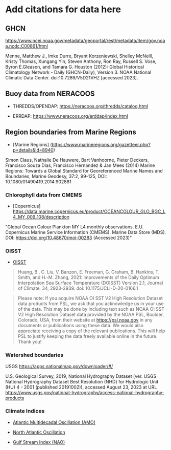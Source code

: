 # Add citations for data here

## GHCN

https://www.ncei.noaa.gov/metadata/geoportal/rest/metadata/item/gov.noaa.ncdc:C00861/html

Menne, Matthew J., Imke Durre, Bryant Korzeniewski, Shelley McNeill, Kristy Thomas, Xungang Yin, Steven Anthony, Ron Ray, Russell S. Vose, Byron E.Gleason, and Tamara G. Houston (2012): Global Historical Climatology Network - Daily (GHCN-Daily), Version 3. NOAA National Climatic Data Center. doi:10.7289/V5D21VHZ [accessed 2023].

## Buoy data from NERACOOS

 + THREDDS/OPENDAP: https://neracoos.org/thredds/catalog.html

 + ERRDAP: https://www.neracoos.org/erddap/index.html
 
## Region boundaries from Marine Regions
 
  + [Marine Regions] (https://www.marineregions.org/gazetteer.php?p=details&id=8940)
  
   Simon Claus, Nathalie De Hauwere, Bart Vanhoorne, Pieter Deckers, Francisco Souza Dias, Francisco Hernandez & Jan Mees (2014) Marine Regions: Towards a Global Standard for Georeferenced Marine Names and Boundaries, Marine Geodesy, 37:2, 99-125, DOI: 10.1080/01490419.2014.902881 
   

### Chlorophyll data from CMEMS

+ [Copernicus] https://data.marine.copernicus.eu/product/OCEANCOLOUR_GLO_BGC_L4_MY_009_108/description

"Global Ocean Colour Plankton MY L4 monthly observations. E.U. Copernicus Marine Service Information (CMEMS). Marine Data Store (MDS). DOI: https://doi.org/10.48670/moi-00283 (Accessed 2023)"

### OISST

 + [OISST](https://psl.noaa.gov/data/gridded/data.noaa.oisst.v2.highres.html)
 
>    Huang, B., C. Liu, V. Banzon, E. Freeman, G. Graham, B. Hankins, T. Smith, and H.-M. Zhang, 2021: Improvements of the Daily Optimum Interpolation Sea Surface Temperature (DOISST) Version 2.1, Journal of Climate, 34, 2923-2939. doi: 10.1175/JCLI-D-20-0166.1

>    Please note: If you acquire NOAA OI SST V2 High Resolution Dataset data products from PSL, we ask that you acknowledge us in your use of the data. This may be done by including text such as NOAA OI SST V2 High Resolution Dataset data provided by the NOAA PSL, Boulder, Colorado, USA, from their website at https://psl.noaa.gov in any documents or publications using these data. We would also appreciate receiving a copy of the relevant publications. This will help PSL to justify keeping the data freely available online in the future. Thank you! 
    
    
### Watershed boundaries

USGS https://apps.nationalmap.gov/downloader/#/

U.S. Geological Survey, 2019, National Hydrography Dataset (ver. USGS National Hydrography Dataset Best Resolution (NHD) for Hydrologic Unit (HU) 4 - 2001 (published 20191002)), accessed August 23, 2023 at URL https://www.usgs.gov/national-hydrography/access-national-hydrography-products


### Climate Indices

  + [Atlantic Multidecadal Oscillation (AMO)](https://psl.noaa.gov/data/correlation/amon.us.long.data)
  
  + [North Atlantic Oscillation](https://psl.noaa.gov/data/correlation/nao.data)
  
  + [Gulf Stream Index (NAO)](https://noaa-edab.github.io/tech-doc/gulf-stream-index.html)

